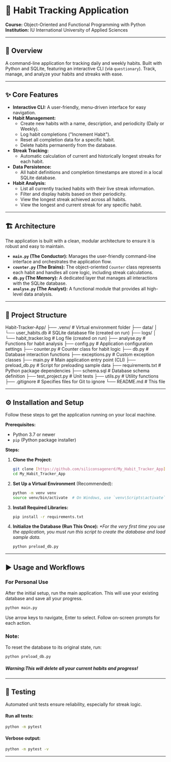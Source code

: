 # 📝 Habit Tracking Application

**Course:** Object-Oriented and Functional Programming with Python  
**Institution:** IU International University of Applied Sciences

---

## 🚀 Overview

A command-line application for tracking daily and weekly habits. Built with Python and SQLite, featuring an interactive CLI (via `questionary`).
Track, manage, and analyze your habits and streaks with ease.

---

## ✨ Core Features

- **Interactive CLI:** A user-friendly, menu-driven interface for easy navigation.
- **Habit Management:**
  - Create new habits with a name, description, and periodicity (Daily or Weekly).
  - Log habit completions ("Increment Habit").
  - Reset all completion data for a specific habit.
  - Delete habits permanently from the database.
- **Streak Tracking:**
  - Automatic calculation of current and historically longest streaks for each habit.
- **Data Persistence:**
  - All habit definitions and completion timestamps are stored in a local SQLite database.
- **Habit Analysis:**
  - List all currently tracked habits with their live streak information.
  - Filter and display habits based on their periodicity.
  - View the longest streak achieved across all habits.
  - View the longest and current streak for any specific habit.

---

## 🏗️ Architecture

The application is built with a clean, modular architecture to ensure it is robust and easy to maintain.

- **`main.py` (The Conductor):** Manages the user-friendly command-line interface and orchestrates the application flow.
- **`counter.py` (The Brains):** The object-oriented `Counter` class represents each habit and handles all core logic, including streak calculations.
- **`db.py` (The Memory):** A dedicated layer that manages all interactions with the SQLite database.
- **`analyse.py` (The Analyst):** A functional module that provides all high-level data analysis.

---

## 📁 Project Structure
Habit-Tracker-App/
├── .venv/                  # Virtual environment folder
├── data/
│   └── user_habits.db      # SQLite database file (created on run)
├── logs/
│   └── habit_tracker.log   # Log file (created on run)
├── analyse.py              # Functions for habit analysis
├── config.py               # Application configuration settings
├── counter.py              # Counter class for habit logic
├── db.py                   # Database interaction functions
├── exceptions.py           # Custom exception classes
├── main.py                 # Main application entry point (CLI)
├── preload_db.py           # Script for preloading sample data
├── requirements.txt        # Python package dependencies
├── schema.sql              # Database schema definition
├── test_project.py         # Unit tests
├── utils.py                # Utility functions
├── .gitignore              # Specifies files for Git to ignore
└── README.md               # This file

---

## ⚙️ Installation and Setup

Follow these steps to get the application running on your local machine.

**Prerequisites:**
- Python 3.7 or newer
- `pip` (Python package installer)

**Steps:**

1.  **Clone the Project:**
    ```bash
    git clone [https://github.com/siliconsagenerd/My_Habit_Tracker_App](https://github.com/siliconsagenerd/My_Habit_Tracker_App)
    cd My_Habit_Tracker_App
    ```

2.  **Set Up a Virtual Environment** (Recommended):
    ```bash
    python -m venv venv
    source venv/bin/activate  # On Windows, use `venv\Scripts\activate`
    ```

3.  **Install Required Libraries:**
    ```bash
    pip install -r requirements.txt
    ```

4.  **Initialize the Database (Run This Once):**
    *\*For the very first time you use the application, you must run this script to create the database and load sample data.*
    ```bash
    python preload_db.py
    ```

---

## ▶️ Usage and Workflows

### For Personal Use
After the initial setup, run the main application. This will use your existing database and save all your progress.

```bash
python main.py
```
Use arrow keys to navigate, Enter to select.
Follow on-screen prompts for each action.

### Note:
To reset the database to its original state, run:
```bash
python preload_db.py
```
##### Warning:This will delete all your current habits and progress!

---

## 🧪 Testing
Automated unit tests ensure reliability, especially for streak logic.

#### Run all tests:
```bash
python -m pytest
```
#### Verbose output:
```bash
python -m pytest -v
``` 
<hr></hr>
